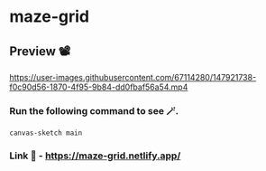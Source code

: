 # maze-grid

## Preview 📽️

https://user-images.githubusercontent.com/67114280/147921738-f0c90d56-1870-4f95-9b84-dd0fbaf56a54.mp4


### Run the following command to see 🪄.
```
canvas-sketch main
```

### Link 🔗 - https://maze-grid.netlify.app/
